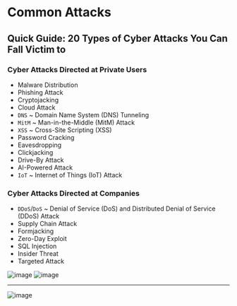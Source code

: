 # Common Attacks

## Quick Guide: 20 Types of Cyber Attacks You Can Fall Victim to

### Cyber Attacks Directed at Private Users
- Malware Distribution
- Phishing Attack
- Cryptojacking
- Cloud Attack
- `DNS` ~ Domain Name System (DNS) Tunneling
- `MitM` ~ Man-in-the-Middle (MitM) Attack
- `XSS` ~ Cross-Site Scripting (XSS)
- Password Cracking
- Eavesdropping
- Clickjacking
- Drive-By Attack
- AI-Powered Attack
- `IoT` ~ Internet of Things (IoT) Attack

### Cyber Attacks Directed at Companies
- `DDoS`/`DoS` ~ Denial of Service (DoS) and Distributed Denial of Service (DDoS) Attack
- Supply Chain Attack
- Formjacking
- Zero-Day Exploit
- SQL Injection
- Insider Threat
- Targeted Attack

![image](https://user-images.githubusercontent.com/51442719/172266820-a3b48881-74d3-4376-b007-fa30a9cc644c.png)
![image](https://user-images.githubusercontent.com/51442719/172266998-72ec0118-8a10-40cb-a6f9-f88b4d1313f9.png)


---

![image](https://user-images.githubusercontent.com/51442719/172258220-2e13fb58-e183-4372-ab4d-e5a5ba03f643.png)

